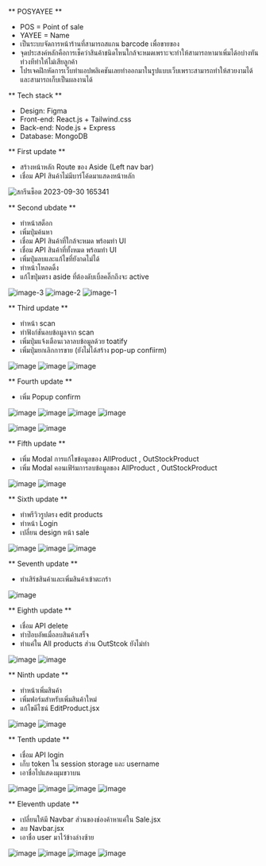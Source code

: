** POSYAYEE **
- POS = Point of sale 
- YAYEE = Name
- เป็นระบบจัดการหน้าร้านที่สามารถสแกน barcode เพื่อขายของ 
- จุดประสงค์หลักคือการเช็คว่าสินค้าชนิดไหนใกล้จะหมดเพราะจะทำให้สามารถหามาเพิ่มได้อบ่างทันท่วงทีทำให้ไม่เสียลูกค้า
- โปรเจคฝึกหัดการเว็บทำแอปพลิเคชันเลยทำออกมาในรูปแบบเว็บเพราะสามารถทำให้สวยงามได้ และสามารถเก็บเป็นผลงานได้
  
** Tech stack **

- Design: Figma
- Front-end: React.js + Tailwind.css
- Back-end: Node.js + Express
- Database: MongoDB


** First update **
- สร้างหน้าหลัก Route ของ Aside (Left nav bar)
- เชื่อม API สินค้าไม่มีบาร์โค้ดมาแสดงหน้าหลัก 

![สกรีนช็อต 2023-09-30 165341](https://github.com/boytur/POS-MERN-CLIENT-SIDE/assets/104257779/5e7eae68-6e28-4233-8e76-49205b78c613)

** Second ubdate **
- ทำหน้าสต็อก 
- เพิ่มปุ่มค้นหา
- เชื่อม API สินค้าที่ใกล้จะหมด พร้อมทำ UI 
- เชื่อม API สินค้าที่ทั้งหมด พร้อมทำ UI 
- เพิ่มปุ่มลบและแก้ไขที่ยังกดไม่ได้ 
- ทำหน้าโหลดดิ้ง
- แก้ไขปุ่มตรง aside ที่ต้องดับเบิ้ลคลิ๊กถึงจะ active
  
![image-3](https://github.com/boytur/POS-YAYEE-CLIENT/assets/104257779/587a7afd-84f0-4c68-ba77-a906d965c478)
![image-2](https://github.com/boytur/POS-YAYEE-CLIENT/assets/104257779/9d1c002b-5b08-4e61-9265-2383dfda35d9)
![image-1](https://github.com/boytur/POS-YAYEE-CLIENT/assets/104257779/54d15bb5-66f3-4db9-89e5-e25066a613dc)


** Third update **
- ทำหน้า scan
- ทำฟังก์ชันลบข้อมูลจาก scan
- เพิ่มปุ่มแจ้งเตือนเวลาลบข้อมูลด้วย toatify
- เพิ่มปุ่มยกเลิกการขาย (ยังไม่ได้สร้าง pop-up confiirm)

  
![image](https://github.com/boytur/POS-MERN-CLIENT-SIDE/assets/104257779/caa5b99d-8d2a-4a01-b281-8c93c1c9cf2a)
![image](https://github.com/boytur/POS-MERN-CLIENT-SIDE/assets/104257779/c47e9ebe-dc96-4026-b77b-97113e7ddd0f)
![image](https://github.com/boytur/POS-MERN-CLIENT-SIDE/assets/104257779/6797ed15-7030-4e5b-be0a-3b391972b007)

** Fourth update  **
- เพิ่ม Popup confirm
  
![image](https://github.com/boytur/POS-MERN-CLIENT-SIDE/assets/104257779/d0aa4f5c-3519-4314-857d-02b3668355e4)
![image](https://github.com/boytur/POS-MERN-CLIENT-SIDE/assets/104257779/52662abb-b704-4d5c-ada6-f7005081ff8d)
![image](https://github.com/boytur/POS-MERN-CLIENT-SIDE/assets/104257779/0e8f4345-2e3b-4af3-bdaf-5f595a1a005a)
![image](https://github.com/boytur/POS-MERN-CLIENT-SIDE/assets/104257779/1935606b-ac49-42a9-bd7c-2b1afb0d94b5)


![image](https://github.com/boytur/POS-MERN-CLIENT-SIDE/assets/104257779/ae1340ac-7188-4549-959e-6c189022d673)
![image](https://github.com/boytur/POS-MERN-CLIENT-SIDE/assets/104257779/81c07f21-9500-4f99-ad0f-38e02c2856f7)


** Fifth update  **

- เพิ่ม Modal การแก้ไขข้อมูลของ AllProduct , OutStockProduct
- เพิ่ม Modal คอนเฟิร์มการลบข้อมูลของ AllProduct , OutStockProduct

![image](https://github.com/boytur/POS-MERN-CLIENT-SIDE/assets/104257779/d64f57f9-2f96-4c37-98d0-c1cbe3639272)
![image](https://github.com/boytur/POS-MERN-CLIENT-SIDE/assets/104257779/32f422eb-5b3d-4cdb-9602-17c7f49029c4)

 ** Sixth update  **

 - ทำพรีวิวรูปตรง edit products
 - ทำหน้า Login
 - เปลี่ยน design หน้า sale

![image](https://github.com/boytur/POS-MERN-CLIENT-SIDE/assets/104257779/7dadf622-8c64-47b7-ac4f-ee89e8f03263)
![image](https://github.com/boytur/POS-MERN-CLIENT-SIDE/assets/104257779/9baaa2fa-7979-4892-bee4-d83d8ecf6bd0)
![image](https://github.com/boytur/POS-MERN-CLIENT-SIDE/assets/104257779/7355794c-7436-4f9d-b4f1-4d0129a24617)

** Seventh update  **

- ทำเสิร์ชสินค้าและเพิ่มสินค้าเข้าตะกร้า

![image](https://github.com/boytur/POS-YAYEE-CLIENT/assets/104257779/2c8ca424-8bf3-4f22-b219-304af7487b59)

** Eighth update  **

- เชื่อม API delete
- ทำป๊อบอัพเมื่อลบสินค้าเสร็จ
- ทำแค่ใน All products ส่วน OutStcok ยังไม่ทำ

![image](https://github.com/boytur/POS-YAYEE-CLIENT/assets/104257779/5444a636-3891-4842-abc0-bf683458c56a)
![image](https://github.com/boytur/POS-YAYEE-CLIENT/assets/104257779/c3a41dba-77ea-4af5-ae5d-ec23718e4e3a)

** Ninth update  **

- ทำหน้าเพิ่มสินค้า
- เพิ่มฟอร์มสำหรับเพิ่มสินค้าใหม่
- แก้ไขดีไซน์ EditProduct.jsx

![image](https://github.com/boytur/POS-YAYEE-CLIENT/assets/104257779/cc3eba02-0180-4a89-8768-1a4c09856ded)
![image](https://github.com/boytur/POS-YAYEE-CLIENT/assets/104257779/1f9dd1f9-9a54-4a4d-9895-a448250eff87)

** Tenth update  **
- เชื่อม API login
- เก็บ token ใน session storage และ username
- เอาชื่อไปแสดงมุมขวาบน

![image](https://github.com/boytur/POS-YAYEE-CLIENT/assets/104257779/9215dabb-ab69-45e9-89ba-522bf774de08)
![image](https://github.com/boytur/POS-YAYEE-CLIENT/assets/104257779/ae79991d-e4fe-4c63-bba9-17979e335784)
![image](https://github.com/boytur/POS-YAYEE-CLIENT/assets/104257779/2fd9564c-6f74-4969-8f1c-a02df3baddb7)
![image](https://github.com/boytur/POS-YAYEE-CLIENT/assets/104257779/34acaa89-046a-4f2f-b32b-a64a471330c9)

** Eleventh update **
- เปลี่ยนให้มี Navbar ส่วนของช่องค้าหาแค่ใน Sale.jsx
- ลบ Navbar.jsx
- เอาชื่อ user มาไว้ข้างล่างซ้าย

![image](https://github.com/boytur/POS-YAYEE-CLIENT/assets/104257779/42a8887d-41a7-4b6c-a208-ece372a1c031)
![image](https://github.com/boytur/POS-YAYEE-CLIENT/assets/104257779/751db64b-f928-4411-a165-a9287159c062)
![image](https://github.com/boytur/POS-YAYEE-CLIENT/assets/104257779/bd11f931-d09f-4bb8-bae0-00ed8006f095)
![image](https://github.com/boytur/POS-YAYEE-CLIENT/assets/104257779/98bc6020-ad21-484e-bb11-0cc7e8a7f9de)


